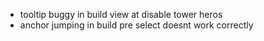 - tooltip buggy in build view at disable tower heros
- anchor jumping in build pre select doesnt work correctly